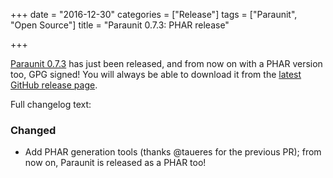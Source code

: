+++
date = "2016-12-30"
categories = ["Release"]
tags = ["Paraunit", "Open Source"]
title = "Paraunit 0.7.3: PHAR release"

+++

[Paraunit 0.7.3](https://github.com/facile-it/paraunit/releases/tag/0.7.4) has just been released, and from now on with a PHAR version too, GPG signed! You will always be able to download it from the [latest GitHub release page](https://github.com/facile-it/paraunit/releases/latest).
<!--more-->

Full changelog text:

### Changed

* Add PHAR generation tools (thanks @taueres for the previous PR); from now on, Paraunit is released as a PHAR too!
